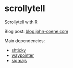 # scrollytell

Scrollytell with R

Blog post: [blog.john-coene.com](https://blog.john-coene.com/posts/2019-11-17-scrollytell/)

Main dependencies:

- [shticky](https://github.com/JohnCoene/shticky)
- [waypointer](https://github.com/RinteRface/waypointer)
- [sigmajs](http://sigmajs.john-coene.com/)
